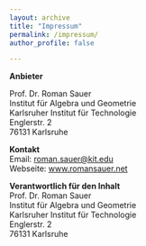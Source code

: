```yaml
---
layout: archive
title: "Impressum"
permalink: /impressum/
author_profile: false

---
```



**Anbieter**<br>

Prof. Dr. Roman Sauer <br>
Institut für Algebra und Geometrie<br>
Karlsruher Institut für Technologie<br> 
Englerstr. 2<br> 
76131 Karlsruhe<br>

**Kontakt**<br> 
Email: roman.sauer@kit.edu<br>
Webseite: www.romansauer.net<br>

**Verantwortlich für den Inhalt**<br>
Prof. Dr. Roman Sauer <br>
Institut für Algebra und Geometrie<br>
Karlsruher Institut für Technologie <br>
Englerstr. 2 <br>
76131 Karlsruhe<br>

